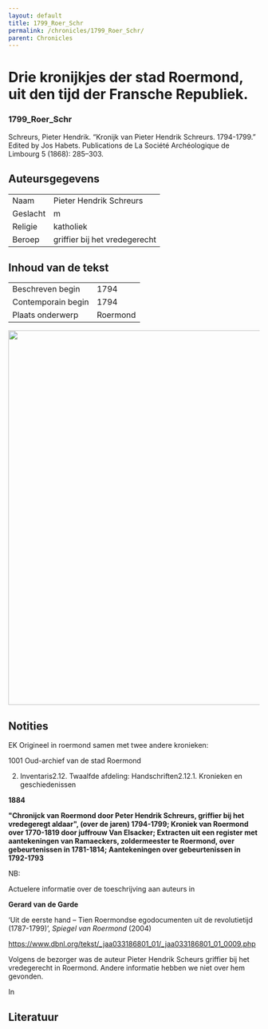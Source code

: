 ```yaml
---
layout: default
title: 1799_Roer_Schr
permalink: /chronicles/1799_Roer_Schr/
parent: Chronicles
--- 
```



# Drie kronijkjes der stad Roermond, uit den tijd der Fransche Republiek. 

### 1799_Roer_Schr 

Schreurs, Pieter Hendrik. “Kronijk van Pieter Hendrik Schreurs. 1794-1799.” Edited by Jos Habets. Publications de La Société Archéologique de Limbourg 5 (1868): 285–303. 

## Auteursgegevens 

| | | 
| --------------- | --------------- | 
| Naam | Pieter Hendrik Schreurs | 
| Geslacht | m | 
| Religie | katholiek | 
| Beroep | griffier bij het vredegerecht | 

## Inhoud van de tekst 

| | | 
| --------------- | --------------- | 
| Beschreven begin | 1794 | 
| Contemporain begin | 1794 | 
| Plaats onderwerp | Roermond | 

[<img src="..\..\barplots_chronicles\1799_Roer_Schr.jpg" width="750"/>](..\..\barplots_chronicles\1799_Roer_Schr.jpg) 

## Notities 

EK Origineel in roermond samen met twee andere kronieken:

1001 Oud-archief van de stad Roermond

2. Inventaris2.12. Twaalfde afdeling: Handschriften2.12.1. Kronieken en geschiedenissen

**1884**

**"Chronijck van Roermond door Peter Hendrik Schreurs, griffier bij het
vredegeregt aldaar", (over de jaren) 1794-1799; Kroniek van Roermond over
1770-1819 door juffrouw Van Elsacker; Extracten uit een register met
aantekeningen van Ramaeckers, zoldermeester te Roermond, over gebeurtenissen
in 1781-1814; Aantekeningen over gebeurtenissen in 1792-1793**

NB:

Actuelere informatie over de toeschrijving aan auteurs in

**Gerard van de Garde**

‘Uit de eerste hand – Tien Roermondse egodocumenten uit de revolutietijd
(1787-1799)’, _Spiegel van Roermond_ (2004)



<https://www.dbnl.org/tekst/_jaa033186801_01/_jaa033186801_01_0009.php>

Volgens de bezorger was de auteur Pieter Hendrik Scheurs griffier bij het
vredegerecht in Roermond. Andere informatie hebben we niet over hem gevonden.

In



## Literatuur 

